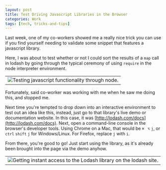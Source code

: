 ```yaml
---
layout: post
title: Test Driving Javascript Libraries in the Browser
categories: Work
tags: [tech, tricks-and-tips]
---
```


Last week, one of my co-workers showed me a really nice trick you can use if you find yourself needing to validate some snippet that features a javascript library.

Here, I was about to test whether or not I could sort the results of a `map` call in lodash by going through the typical ceremony of using `require` in the node interpreter environment.

<table>
 <tr>
  <td align="center">
   <img src="http://i.imgur.com/Kl7WxyZ.png" alt="Testing javascript functionality through node."></img>
  </td>
 </tr>
</table>

Fortunately, said co-worker was working with me when he saw me doing this, and stopped me.

Next time you're tempted to drop down into an interactive environment to test out an idea like this, instead, just go to that library's live demo or documentation website. In this case, it was [http://lodash.com/docs](http://lodash.com/docs). Next, open a command-line console in the browser's developer tools. Using Chrome on a Mac, that would be `⌘` ` ⌥` `j`, or `ctrl` `shift` `j` for Windows/Linux. For Firefox, replace `j` with `i`.

From there, you're good to go! Just start using the library, as it's already been brought into the page via the demo anyhow.

<table>
 <tr>
  <td align="center">
   <img src="http://i.imgur.com/AOVniZC.png" alt="Getting instant access to the Lodash library on the lodash site."></img>
  </td>
 </tr>
</table>
